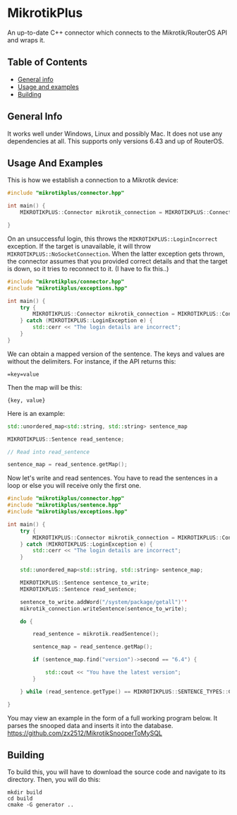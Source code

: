 # MikrotikPlus
An up-to-date C++ connector which connects to the Mikrotik/RouterOS API and wraps it.

## Table of Contents
* [General info](#general-info)
* [Usage and examples](#useage-and-examples)
* [Building](#building)

## General Info

It works well under Windows, Linux and possibly Mac.
It does not use any dependencies at all.
This supports only versions 6.43 and up of RouterOS.

## Usage And Examples

This is how we establish a connection to a Mikrotik device:
```cpp
#include "mikrotikplus/connector.hpp"

int main() {
	MIKROTIKPLUS::Connector mikrotik_connection = MIKROTIKPLUS::Connector(ip, username, password, port);

}
```

On an unsuccessful login, this throws the `MIKROTIKPLUS::LoginIncorrect` exception. If the target is unavailable, it will throw `MIKROTIKPLUS::NoSocketConnection`. When the latter exception gets thrown, the connector assumes that you provided correct details and that the target is down, so it tries to reconnect to it. (I have to fix this..)
```cpp
#include "mikrotikplus/connector.hpp"
#include "mikrotikplus/exceptions.hpp"

int main() {
	try {
		MIKROTIKPLUS::Connector mikrotik_connection = MIKROTIKPLUS::Connector(ip, username, password, port);
	} catch (MIKROTIKPLUS::LoginException e) {
		std::cerr << "The login details are incorrect";
	}
}
```

We can obtain a mapped version of the sentence.
The keys and values are without the delimiters. For instance, if the API returns this:

```
=key=value
```

Then the map will be this:

```
{key, value}
```

Here is an example:

```cpp
std::unordered_map<std::string, std::string> sentence_map

MIKROTIKPLUS::Sentence read_sentence;

// Read into read_sentence

sentence_map = read_sentence.getMap();
```

Now let's write and read sentences.
You have to read the sentences in a loop or else you will receive only the first one.

```cpp
#include "mikrotikplus/connector.hpp"
#include "mikrotikplus/sentence.hpp"
#include "mikrotikplus/exceptions.hpp"

int main() {
	try {
		MIKROTIKPLUS::Connector mikrotik_connection = MIKROTIKPLUS::Connector(ip, username, password, port);
	} catch (MIKROTIKPLUS::LoginException e) {
		std::cerr << "The login details are incorrect";
	}

	std::unordered_map<std::string, std::string> sentence_map;

	MIKROTIKPLUS::Sentence sentence_to_write;
	MIKROTIKPLUS::Sentence read_sentence;

	sentence_to_write.addWord("/system/package/getall")''
	mikrotik_connection.writeSentence(sentence_to_write);

	do {

		read_sentence = mikrotik.readSentence();

		sentence_map = read_sentence.getMap();

		if (sentence_map.find("version")->second == "6.4") {

			std::cout << "You have the latest version";
		}

	} while (read_sentence.getType() == MIKROTIKPLUS::SENTENCE_TYPES::CONTINUE);

}
```

You may view an example in the form of a full working program below. It parses the snooped data and inserts it into the database.
https://github.com/zx2512/MikrotikSnooperToMySQL

## Building
To build this, you will have to download the source code and navigate to its directory. Then, you will do this:
```
mkdir build
cd build
cmake -G generator ..
```
